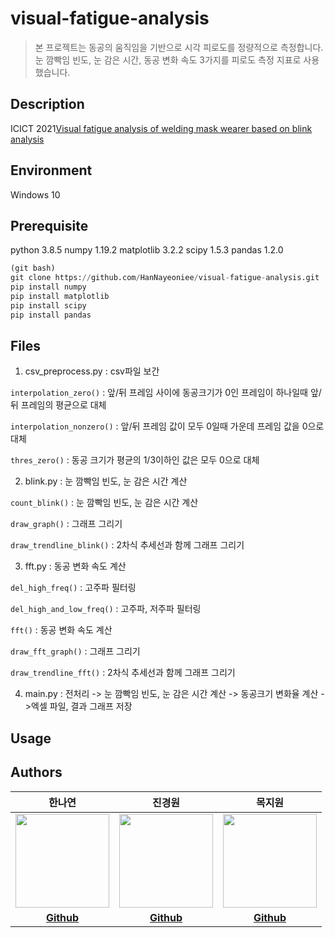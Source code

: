 # visual-fatigue-analysis
> 본 프로젝트는 동공의 움직임을 기반으로 시각 피로도를 정량적으로 측정합니다. 
눈 깜빡임 빈도, 눈 감은 시간, 동공 변화 속도 3가지를 피로도 측정 지표로 사용했습니다.


## Description

ICICT 2021[Visual fatigue analysis of welding mask wearer based on blink analysis](https://drive.google.com/file/d/1VjO1nBAddad340xkDOA79pc2VNdl815T/view?usp=sharing)

## Environment
Windows 10

## Prerequisite
python 3.8.5
numpy 1.19.2
matplotlib 3.2.2
scipy 1.5.3
pandas 1.2.0


```python
(git bash)
git clone https://github.com/HanNayeoniee/visual-fatigue-analysis.git
pip install numpy
pip install matplotlib
pip install scipy
pip install pandas
```


## Files
1. csv_preprocess.py : csv파일 보간

```interpolation_zero()``` : 앞/뒤 프레임 사이에 동공크기가 0인 프레임이 하나일때 앞/뒤 프레임의 평균으로 대체

```interpolation_nonzero()``` : 앞/뒤 프레임 값이 모두 0일때 가운데 프레임 값을 0으로 대체

```thres_zero()``` : 동공 크기가 평균의 1/3이하인 값은 모두 0으로 대체

2. blink.py : 눈 깜빡임 빈도, 눈 감은 시간 계산

```count_blink()``` : 눈 깜빡임 빈도, 눈 감은 시간 계산

```draw_graph()``` : 그래프 그리기

```draw_trendline_blink()``` : 2차식 추세선과 함께 그래프 그리기

3. fft.py : 동공 변화 속도 계산 

```del_high_freq()``` : 고주파 필터링

```del_high_and_low_freq()``` : 고주파, 저주파 필터링

```fft()``` : 동공 변화 속도 계산

```draw_fft_graph()``` : 그래프 그리기

```draw_trendline_fft()``` : 2차식 추세선과 함께 그래프 그리기

4. main.py :
전처리 -> 눈 깜빡임 빈도, 눈 감은 시간 계산 -> 동공크기 변화율 계산 ->엑셀 파일, 결과 그래프 저장

## Usage



## Authors

|                 한나연               |                 진경원                |              목지원               |
| :------------------------------------------: | :-----------------------------------------: | :----------------------------------------: |
| <img src="https://user-images.githubusercontent.com/33839093/129561824-7f779bf8-8036-4ab6-812e-4c7aa12c3d79.png" width=150px> | <img src="https://user-images.githubusercontent.com/33839093/129561437-e778deff-86fd-4f7e-b938-38a1125578ea.png" width=150px> | <img src="https://user-images.githubusercontent.com/33839093/129562599-c27f52c9-31cc-4f25-916e-ce0dbee6f315.jpg" width=150px> |
|                   **[Github](https://github.com/HanNayeoniee)**                   |                   **[Github](https://github.com/KyungwonJIN)**                   |               **[Github](https://github.com/mjw2705)**               |


